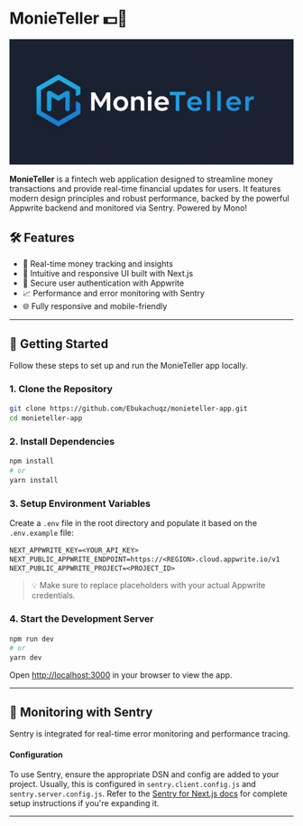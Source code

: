# MonieTeller 💵💬

![MonieTeller Banner](/public/images/monieteller_header.png)

**MonieTeller** is a fintech web application designed to streamline money transactions and provide real-time financial updates for users. It features modern design principles and robust performance, backed by the powerful Appwrite backend and monitored via Sentry. Powered by Mono!

## 🛠️ Features

- 💸 Real-time money tracking and insights
- 🧠 Intuitive and responsive UI built with Next.js
- 🔐 Secure user authentication with Appwrite
- 📈 Performance and error monitoring with Sentry
- 🌐 Fully responsive and mobile-friendly

---

## 🚀 Getting Started

Follow these steps to set up and run the MonieTeller app locally.

### 1. Clone the Repository

```bash
git clone https://github.com/Ebukachuqz/monieteller-app.git
cd monieteller-app
```

### 2. Install Dependencies

```bash
npm install
# or
yarn install
```

### 3. Setup Environment Variables

Create a `.env` file in the root directory and populate it based on the `.env.example` file:

```
NEXT_APPWRITE_KEY=<YOUR_API_KEY>
NEXT_PUBLIC_APPWRITE_ENDPOINT=https://<REGION>.cloud.appwrite.io/v1
NEXT_PUBLIC_APPWRITE_PROJECT=<PROJECT_ID>
```

> 💡 Make sure to replace placeholders with your actual Appwrite credentials.

### 4. Start the Development Server

```bash
npm run dev
# or
yarn dev
```

Open [http://localhost:3000](http://localhost:3000) in your browser to view the app.

---

## 🧩 Monitoring with Sentry

Sentry is integrated for real-time error monitoring and performance tracing.

#### Configuration

To use Sentry, ensure the appropriate DSN and config are added to your project. Usually, this is configured in `sentry.client.config.js` and `sentry.server.config.js`. Refer to the [Sentry for Next.js docs](https://docs.sentry.io/platforms/javascript/guides/nextjs/) for complete setup instructions if you're expanding it.

---

